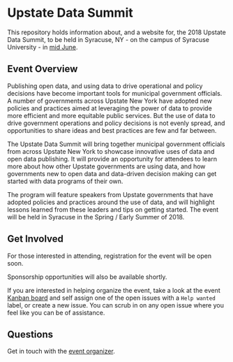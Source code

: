 # Upstate Data Summit

This repository holds information about, and a website for, the 2018 Upstate Data Summit, to be held in Syracuse, NY - on the campus of Syracuse University - in [mid June](https://github.com/UpstateData/data-summit/issues/1).

## Event Overview

Publishing open data, and using data to drive operational and policy decisions have become important tools for municipal government officials. A number of governments across Upstate New York have adopted new policies and practices aimed at leveraging the power of data to provide more efficient and more equitable public services. But the use of data to drive government operations and policy decisions is not evenly spread, and opportunities to share ideas and best practices are few and far between.

The Upstate Data Summit will bring together municipal government officials from across Upstate New York to showcase innovative uses of data and open data publishing. It will provide an opportunity for attendees to learn more about how other Upstate governments are using data, and how governments new to open data and data-driven decision making can get started with data programs of their own.

The program will feature speakers from Upstate governments that have adopted policies and practices around the use of data, and will highlight lessons learned from these leaders and tips on getting started. The event will be held in Syracuse in the Spring / Early Summer of 2018.

## Get Involved

For those interested in attending, registration for the event will be open soon.

Sponsorship opportunities will also be available shortly.

If you are interested in helping organize the event, take a look at the event [Kanban board](https://github.com/UpstateData/data-summit/projects/1) and self assign one of the open issues with a `Help wanted` label, or create a new issue. You can scrub in on any open issue where you feel like you can be of assistance.

## Questions

Get in touch with the [event organizer](mailto:mheadd@gmail.com).
